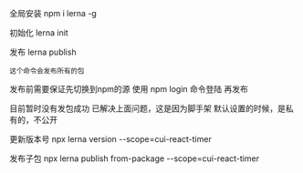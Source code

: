全局安装
    npm i lerna -g

初始化
    lerna init

发布
    lerna publish

    这个命令会发布所有的包

发布前需要保证先切换到npm的源
使用 npm login 命令登陆
再发布

目前暂时没有发包成功
    已解决上面问题，这是因为脚手架 默认设置的时候，是私有的，不公开

更新版本号
npx lerna version --scope=cui-react-timer

发布子包
npx lerna publish from-package --scope=cui-react-timer
